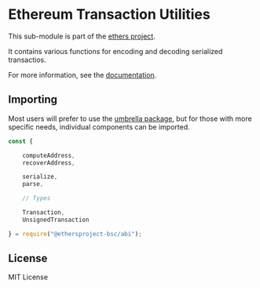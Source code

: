 Ethereum Transaction Utilities
==============================

This sub-module is part of the [ethers project](https://github.com/ethers-io/ethers.js).

It contains various functions for encoding and decoding serialized transactios.

For more information, see the [documentation](https://docs.ethers.io/v5/api/utils/transactions/).


Importing
---------

Most users will prefer to use the [umbrella package](https://www.npmjs.com/package/ethers),
but for those with more specific needs, individual components can be imported.

```javascript
const {

    computeAddress,
    recoverAddress,

    serialize,
    parse,

    // Types

    Transaction,
    UnsignedTransaction

} = require("@ethersproject-bsc/abi");
```


License
-------

MIT License
